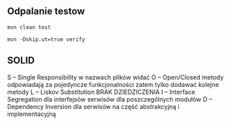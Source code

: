 ## Odpalanie testow

```
mvn clean test
```

```
mvn -Dskip.ut=true verify
```

## SOLID

S – Single Responsibility w nazwach plików widać
O – Open/Closed metody odpowiadają za pojedyncze funkcjonalności zatem tylko dodawać kolejne metody
L – Liskov Substitution BRAK DZIEDZICZENIA
I – Interface Segregation dla interfejsów serwisów dla poszczególnych modułów
D – Dependency Inversion dla serwisów na część abstrakcyjną i implementacyjną
